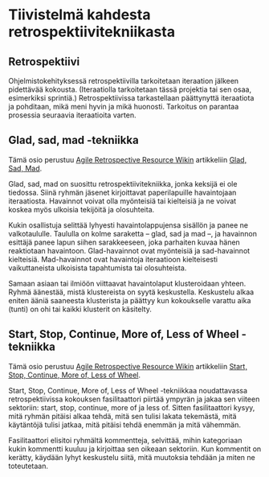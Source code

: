 # Tiivistelmä kahdesta retrospektiivitekniikasta

## Retrospektiivi

Ohjelmistokehityksessä retrospektiivilla tarkoitetaan iteraation jälkeen pidettävää kokousta. (Iteraatiolla tarkoitetaan tässä projektia tai sen osaa, esimerkiksi sprintiä.) Retrospektiivissa tarkastellaan päättynyttä iteraatiota ja pohditaan, mikä meni hyvin ja mikä huonosti. Tarkoitus on parantaa prosessia seuraavia iteraatioita varten.

## Glad, sad, mad -tekniikka

Tämä osio perustuu [Agile Retrospective Resource Wikin](http://retrospectivewiki.org) artikkeliin [Glad, Sad, Mad](http://retrospectivewiki.org/index.php?title=Glad,_Sad,_Mad).

Glad, sad, mad on suosittu retrospektiivitekniikka, jonka keksijä ei ole tiedossa. Siinä ryhmän jäsenet kirjoittavat paperilapuille havaintojaan iteraatiosta. Havainnot voivat olla myönteisiä tai kielteisiä ja ne voivat koskea myös ulkoisia tekijöitä ja olosuhteita.

Kukin osallistuja selittää lyhyesti havaintolappujensa sisällön ja panee ne valkotaululle. Taululla on kolme saraketta – glad, sad ja mad –, ja havainnon esittäjä panee lapun siihen sarakkeeseen, joka parhaiten kuvaa hänen reaktiotaan havaintoon. Glad-havainnot ovat myönteisiä ja sad-havainnot kielteisiä. Mad-havainnot ovat havaintoja iteraatioon kielteisesti vaikuttaneista ulkoisista tapahtumista tai olosuhteista.

Samaan asiaan tai ilmiöön viittaavat havaintolaput klusteroidaan yhteen. Ryhmä äänestää, mistä klustereista on syytä keskustella. Keskustelu alkaa eniten ääniä saaneesta klusterista ja päättyy kun kokoukselle varattu aika (tunti) on ohi tai kaikki klusterit on käsitelty.

## Start, Stop, Continue, More of, Less of Wheel -tekniikka

Tämä osio perustuu [Agile Retrospective Resource Wikin](http://retrospectivewiki.org) artikkeliin [Start, Stop, Continue, More of, Less of Wheel](http://retrospectivewiki.org/index.php?title=Start,_Stop,_Continue,_More_of,_Less_of_Wheel).

Start, Stop, Continue, More of, Less of Wheel -tekniikkaa noudattavassa retrospektiivissa kokouksen fasilitaattori piirtää ympyrän ja jakaa sen viiteen sektoriin: start, stop, continue, more of ja less of. Sitten fasilitaattori kysyy, mitä ryhmän pitäisi alkaa tehdä, mitä sen tulisi lakata tekemästä, mitä käytäntöjä tulisi jatkaa, mitä pitäisi tehdä enemmän ja mitä vähemmän.

Fasilitaattori elisitoi ryhmältä kommentteja, selvittää, mihin kategoriaan kukin kommentti kuuluu ja kirjoittaa sen oikeaan sektoriin. Kun kommentit on kerätty, käydään lyhyt keskustelu siitä, mitä muutoksia tehdään ja miten ne toteutetaan.
